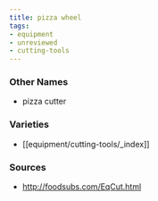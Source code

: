 ```yaml
---
title: pizza wheel
tags:
- equipment
- unreviewed
- cutting-tools
---
```

### Other Names
* pizza cutter

### Varieties
* [[equipment/cutting-tools/_index]]

### Sources
* http://foodsubs.com/EqCut.html

